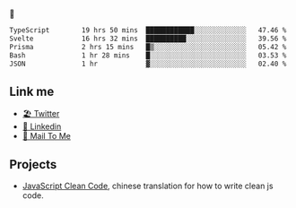 🤔


<!--START_SECTION:waka-->

```txt
TypeScript        19 hrs 50 mins  ████████████░░░░░░░░░░░░░   47.46 %
Svelte            16 hrs 32 mins  ██████████░░░░░░░░░░░░░░░   39.56 %
Prisma            2 hrs 15 mins   █▒░░░░░░░░░░░░░░░░░░░░░░░   05.42 %
Bash              1 hr 28 mins    █░░░░░░░░░░░░░░░░░░░░░░░░   03.53 %
JSON              1 hr            ▓░░░░░░░░░░░░░░░░░░░░░░░░   02.40 %
```

<!--END_SECTION:waka-->

## Link me

- [🏖️ Twitter](https://twitter.com/yuetong3yu)
- [🧳 Linkedin](https://www.linkedin.com/in/yuetong3yu)
- [📧 Mail To Me](mailto:yuetong3yu@gmail.com)


## Projects 

- [JavaScript Clean Code](https://js-clean-code-cn.vercel.app/), chinese translation for how to write clean js code.
